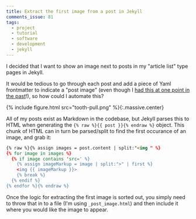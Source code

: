 ```yaml
---
title: Extract the first image from a post in Jekyll
comments_issue: 81
tags:
  - project
  - tutorial
  - software
  - development
  - jekyll
---
```


I decided that I want to show an image next to posts in my "article list" type pages in Jekyll.

It would be tedious to go through each post and add a piece of Yaml frontmatter to indicate a "post image" (even though I [had this at one point in the past](/post/adding-more-post-metadata-to-jekyll-with-yaml/)!), so how could I automate this?

<!-- more -->

{% include figure.html src="tooth-pull.png" %}{:.massive.center}

All of my posts exist as Markdown in the codebase, but Jekyll parses this to HTML when generating the `{% raw %}{{ post }}{% endraw %}` object. This chunk of HTML can in turn be parsed/split to find the first occurance of an image, and grab it:

```html
{% raw %}{% assign images = post.content | split:"<img " %}
{% for image in images %}
  {% if image contains 'src=' %}
    {% assign imageMarkup = image | split:">" | first %}
    <img {{ imageMarkup }}>
    {% break %}
  {% endif %}
{% endfor %}{% endraw %}
```

Once the logic for extracting the first image is sorted out, you simply need to throw that in to a file (I'm using `_post_image.html`) and then include it where you would like the image to appear.
